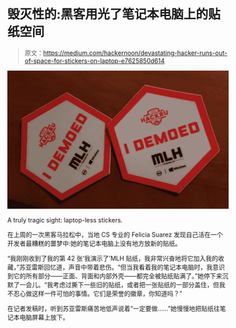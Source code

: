 # 毁灭性的:黑客用光了笔记本电脑上的贴纸空间

> 原文：<https://medium.com/hackernoon/devastating-hacker-runs-out-of-space-for-stickers-on-laptop-e7625850d614>

![](img/42d5b51adf7db86296550b221dbe5e1c.png)

A truly tragic sight: laptop-less stickers.

在上周的一次黑客马拉松中，当地 CS 专业的 Felicia Suarez 发现自己活在一个开发者最糟糕的噩梦中:她的笔记本电脑上没有地方放新的贴纸。

“我刚刚收到了我的第 42 张‘我演示了’MLH 贴纸，我非常兴奋地将它加入我的收藏，”苏亚雷斯回忆道，声音中带着悲伤。“但当我看着我的笔记本电脑时，我意识到它的所有部分——正面、背面和内部外壳——都完全被贴纸贴满了。”她停下来沉默了一会儿。“我考虑过撕下一些旧的贴纸，或者把一张贴纸的一部分盖住，但我不忍心做这样一件可怕的事情。它们是荣誉的徽章，你知道吗？”

在记者发稿时，听到苏亚雷斯痛苦地低声说着“一定要做……”她慢慢地把贴纸往笔记本电脑屏幕上放下。